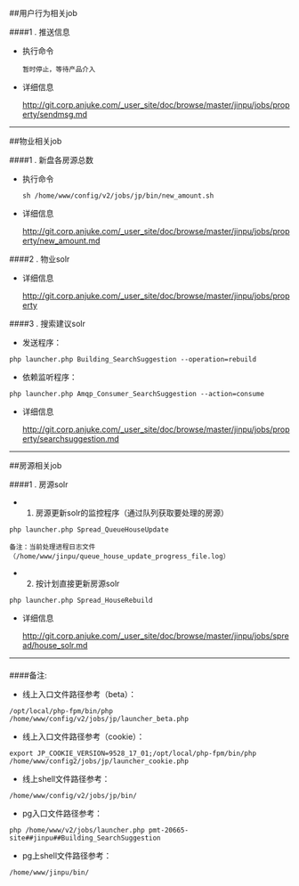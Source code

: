 ##用户行为相关job

####1 . 推送信息
* 执行命令 

    `暂时停止，等待产品介入`
* 详细信息

    http://git.corp.anjuke.com/_user_site/doc/browse/master/jinpu/jobs/property/sendmsg.md 
    
 ------------------

##物业相关job

####1 . 新盘各房源总数

* 执行命令 

    `sh /home/www/config/v2/jobs/jp/bin/new_amount.sh`

* 详细信息

    http://git.corp.anjuke.com/_user_site/doc/browse/master/jinpu/jobs/property/new_amount.md
    
    

####2 . 物业solr

* 详细信息

    http://git.corp.anjuke.com/_user_site/doc/browse/master/jinpu/jobs/property
    
    
####3 . 搜索建议solr

* 发送程序：
```
php launcher.php Building_SearchSuggestion --operation=rebuild
```

* 依赖监听程序：
```
php launcher.php Amqp_Consumer_SearchSuggestion --action=consume
```

* 详细信息

    http://git.corp.anjuke.com/_user_site/doc/browse/master/jinpu/jobs/property/searchsuggestion.md


 ------------------

##房源相关job

####1 . 房源solr

* 1. 房源更新solr的监控程序（通过队列获取要处理的房源）

```
php launcher.php Spread_QueueHouseUpdate

备注：当前处理进程日志文件（/home/www/jinpu/queue_house_update_progress_file.log）
```
* 2. 按计划直接更新房源solr

```
php launcher.php Spread_HouseRebuild 
```
* 详细信息

    http://git.corp.anjuke.com/_user_site/doc/browse/master/jinpu/jobs/spread/house_solr.md

 -------------------

 ####
####备注:
* 线上入口文件路径参考（beta）：

`/opt/local/php-fpm/bin/php /home/www/config/v2/jobs/jp/launcher_beta.php`

* 线上入口文件路径参考（cookie）：

 `export JP_COOKIE_VERSION=9528_17_01;/opt/local/php-fpm/bin/php /home/www/config2/jobs/jp/launcher_cookie.php`
 
* 线上shell文件路径参考：

`/home/www/config/v2/jobs/jp/bin/`

* pg入口文件路径参考：

`php /home/www/v2/jobs/launcher.php pmt-20665-site##jinpu##Building_SearchSuggestion`


* pg上shell文件路径参考：

 `/home/www/jinpu/bin/`
    
  